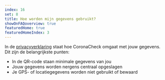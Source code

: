 ```yaml
---
index: 16
set: 8
title: Hoe worden mijn gegevens gebruikt? 
showOnFAQoverview: true
featuredHome: true
featuredHomeIndex: 3
---
```

In de [privacyverklaring](/nl/privacy) staat hoe CoronaCheck omgaat met jouw gegevens. Dit zijn de belangrijkste punten:

- In de QR-code staan minimale gegevens van jou
- Jouw gegevens worden nergens centraal opgeslagen
- Je GPS- of locatiegegevens worden niet gebruikt of bewaard
